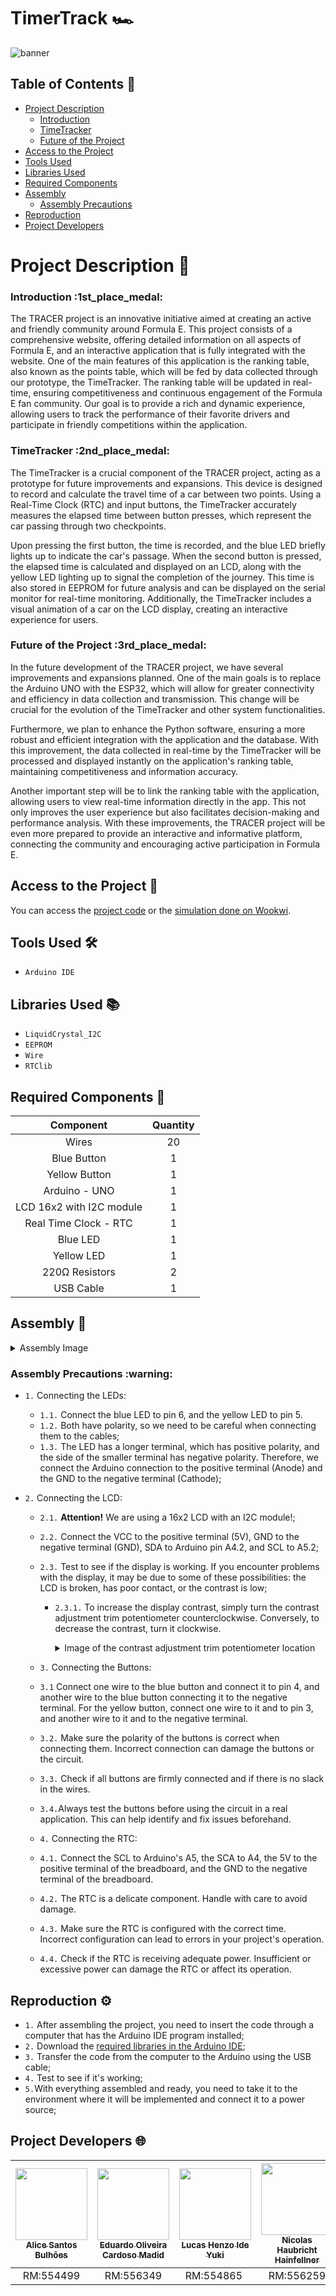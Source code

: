 # TimerTrack 🏎

![banner](https://github.com/L-A-N-E/CP2_Edge_1SEM/assets/153787379/132308ff-27a0-45e7-8323-80d9103f2390)

## Table of Contents :memo:

* [Project Description](#project-description-memo)
   * [Introduction](#introduction-1st_place_medal)
   * [TimeTracker](#timetracker-2nd_place_medal)
   * [Future of the Project](#future-of-the-project-3rd_place_medal)
* [Access to the Project](#acess-to-the-project-file_folder)
* [Tools Used](#tools-used-hammer_and_wrench)
* [Libraries Used](#libraries-used-books)
* [Required Components](#required-components-toolbox)
* [Assembly](#assembly-wrench)
   * [Assembly Precautions](#assembly-precautions-warning)
* [Reproduction](#reproduction-gear)
* [Project Developers](#project-developers-globe_with_meridians)

# Project Description :memo:

<h3>Introduction :1st_place_medal:</h3>
<p>
The TRACER project is an innovative initiative aimed at creating an active and friendly community around Formula E.
This project consists of a comprehensive website, offering detailed information on all aspects of Formula E,
and an interactive application that is fully integrated with the website. One of the main features of this
application is the ranking table, also known as the points table, which will be fed by data collected through
our prototype, the TimeTracker. The ranking table will be updated in real-time, ensuring competitiveness 
and continuous engagement of the Formula E fan community. Our goal is to provide a rich and dynamic experience,
allowing users to track the performance of their favorite drivers and participate in friendly competitions within
the application.
</p>

<h3>TimeTracker :2nd_place_medal:</h3>
<p>
The TimeTracker is a crucial component of the TRACER project, acting as a prototype for future improvements
and expansions. This device is designed to record and calculate the travel time of a car between two points.
Using a Real-Time Clock (RTC) and input buttons, the TimeTracker accurately measures the elapsed time between
button presses, which represent the car passing through two checkpoints.
  
Upon pressing the first button, the time is recorded, and the blue LED briefly lights up to indicate the car's passage.
When the second button is pressed, the elapsed time is calculated and displayed on an LCD, along with the yellow
LED lighting up to signal the completion of the journey. This time is also stored in EEPROM for future analysis and
can be displayed on the serial monitor for real-time monitoring. Additionally, the TimeTracker includes a visual
animation of a car on the LCD display, creating an interactive experience for users.
</p>

<h3>Future of the Project :3rd_place_medal:</h3>
<p>
In the future development of the TRACER project, we have several improvements and expansions planned. One of the main
goals is to replace the Arduino UNO with the ESP32, which will allow for greater connectivity and efficiency in data
collection and transmission. This change will be crucial for the evolution of the TimeTracker and other system
functionalities.
  
Furthermore, we plan to enhance the Python software, ensuring a more robust and efficient integration with the
application and the database. With this improvement, the data collected in real-time by the TimeTracker will be
processed and displayed instantly on the application's ranking table, maintaining competitiveness and information
accuracy. 

Another important step will be to link the ranking table with the application, allowing users to view 
real-time information directly in the app. This not only improves the user experience but also facilitates
decision-making and performance analysis. With these improvements, the TRACER project will be even more prepared
to provide an interactive and informative platform, connecting the community and encouraging active 
participation in Formula E.

</p>

## Access to the Project :file_folder:

You can access the [project code](code/timer_tracker_en.cpp) or the [simulation done on Wookwi](https://wokwi.com/projects/400350008278588417).

## Tools Used :hammer_and_wrench:

- `Arduino IDE`

## Libraries Used :books:

- ``LiquidCrystal_I2C``
- ``EEPROM``
- ``Wire``
- ``RTClib``

## Required Components :toolbox:

|   Component    |  Quantity  |
|:--------------:|:----------:|
|      Wires     |     20     |
|   Blue Button   |     1      |
| Yellow Button  |     1      |
| Arduino - UNO  |     1      |
| LCD 16x2 with I2C module |     1      |
| Real Time Clock - RTC |     1     |
|    Blue LED    |     1     |
|  Yellow LED   |     1     |
| 220Ω Resistors |     2     |
|   USB Cable    |     1     |

## Assembly :wrench:

<details>
  <summary>Assembly Image</summary>
  <img src="https://github.com/L-A-N-E/Edge-TimerTrack/assets/163866552/934638a8-2f9f-4f49-be11-f24e9d5d6e1d"
    alt="assembly-image">
</details>

<h3>Assembly Precautions :warning:</h3>

- ``1.`` Connecting the LEDs:
   - ``1.1.`` Connect the blue LED to pin 6, and the yellow LED to pin 5.
   - ``1.2.`` Both have polarity, so we need to be careful when connecting them to the cables;
   - ``1.3.`` The LED has a longer terminal, which has positive polarity, and the side of the smaller
      terminal has negative polarity. Therefore, we connect the Arduino connection to the positive terminal
      (Anode) and the GND to the negative terminal (Cathode);

- ``2.`` Connecting the LCD:
  - ``2.1.`` **Attention!** We are using a 16x2 LCD with an I2C module!;
  - ``2.2.`` Connect the VCC to the positive terminal (5V), GND to the negative terminal (GND),
     SDA to Arduino pin A4.2, and SCL to A5.2;
  - ``2.3.`` Test to see if the display is working. If you encounter problems with the display,
     it may be due to some of these possibilities: the LCD is broken, has poor contact, or the contrast is low;
    - ``2.3.1.`` To increase the display contrast, simply turn the contrast adjustment trim potentiometer
       counterclockwise. Conversely, to decrease the contrast, turn it clockwise.

      <details>
        <summary>Image of the contrast adjustment trim potentiometer location</summary>
        <img src="https://github.com/L-A-N-E/CP2_Edge_1SEM/assets/101829188/50648d65-2402-4508-a47d-1d38bbf663e5"
          alt="DHT11 Terminals">
      </details>

  - ``3.`` Connecting the Buttons:
  - ``3.1`` Connect one wire to the blue button and connect it to pin 4, and another wire to the blue button connecting
    it to the negative terminal. For the yellow button, connect one wire to it and to pin 3,
    and another wire to it and to the negative terminal. 
  - ``3.2.`` Make sure the polarity of the buttons is correct when connecting them.
     Incorrect connection can damage the buttons or the circuit.
  - ``3.3.`` Check if all buttons are firmly connected and if there is no slack in the wires.
  - ``3.4.``Always test the buttons before using the circuit in a real application.
     This can help identify and fix issues beforehand.

  - ``4.`` Connecting the RTC:
  - ``4.1.`` Connect the SCL to Arduino's A5, the SCA to A4, the 5V to the positive terminal of the breadboard,
     and the GND to the negative terminal of the breadboard.
  - ``4.2.`` The RTC is a delicate component. Handle with care to avoid damage.
  - ``4.3.`` Make sure the RTC is configured with the correct time. Incorrect configuration can lead to errors
     in your project's operation.
  - ``4.4.`` Check if the RTC is receiving adequate power. Insufficient or excessive power can damage the RTC
     or affect its operation.

## Reproduction :gear:

- ``1.`` After assembling the project, you need to insert the code through a computer that has the Arduino IDE
   program installed;
- ``2.`` Download the [required libraries in the Arduino IDE](#libraries-used-books); 
- ``3.`` Transfer the code from the computer to the Arduino using the USB cable;
- ``4.`` Test to see if it's working;
- ``5.``With everything assembled and ready, you need to take it to the environment where it will be implemented
   and connect it to a power source;

## Project Developers :globe_with_meridians:

| [<img src="https://avatars.githubusercontent.com/u/101829188?v=4" width=115><br><sub>Alice Santos Bulhões</sub>](https://github.com/AliceSBulhoes) |  [<img src="https://avatars.githubusercontent.com/u/163866552?v=4" width=115><br><sub>Eduardo Oliveira Cardoso Madid</sub>](https://github.com/EduardoMadid) |  [<img src="https://media.licdn.com/dms/image/D5603AQF59776BVSUSg/profile-displayphoto-shrink_800_800/0/1697337839569?e=1723680000&v=beta&t=YkJsytMw1CG6PAHW1B371ZOdpjAAh0rWPrXhXnDMCw4" width=115><br><sub>Lucas Henzo Ide Yuki</sub>](https://github.com/LucasYuki1) | [<img src="https://avatars.githubusercontent.com/u/153787379?v=4" width=115><br><sub>Nicolas Haubricht Hainfellner</sub>](https://github.com/NicolasHaubricht) |
| :---: | :---: | :---: | :---: |
| RM:554499 | RM:556349 | RM:554865 | RM:556259 |

